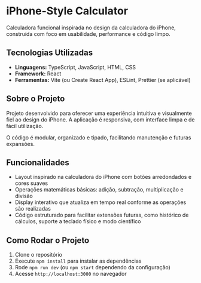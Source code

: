 # iPhone-Style Calculator

Calculadora funcional inspirada no design da calculadora do iPhone, construída com foco em usabilidade, performance e código limpo.

## Tecnologias Utilizadas

- **Linguagens:** TypeScript, JavaScript, HTML, CSS  
- **Framework:** React  
- **Ferramentas:** Vite (ou Create React App), ESLint, Prettier (se aplicável)

## Sobre o Projeto

Projeto desenvolvido para oferecer uma experiência intuitiva e visualmente fiel ao design do iPhone. A aplicação é responsiva, com interface limpa e de fácil utilização.

O código é modular, organizado e tipado, facilitando manutenção e futuras expansões.

## Funcionalidades

- Layout inspirado na calculadora do iPhone com botões arredondados e cores suaves  
- Operações matemáticas básicas: adição, subtração, multiplicação e divisão  
- Display interativo que atualiza em tempo real conforme as operações são realizadas  
- Código estruturado para facilitar extensões futuras, como histórico de cálculos, suporte a teclado físico e modo científico  

## Como Rodar o Projeto

1. Clone o repositório  
2. Execute `npm install` para instalar as dependências  
3. Rode `npm run dev` (ou `npm start` dependendo da configuração)  
4. Acesse `http://localhost:3000` no navegador  
